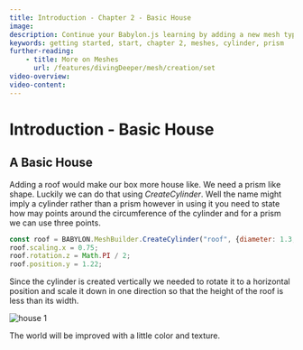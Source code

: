 ```yaml
---
title: Introduction - Chapter 2 - Basic House
image: 
description: Continue your Babylon.js learning by adding a new mesh type to your scene.
keywords: getting started, start, chapter 2, meshes, cylinder, prism
further-reading:
    - title: More on Meshes
      url: /features/divingDeeper/mesh/creation/set
video-overview:
video-content:
---
```


# Introduction - Basic House

## A Basic House
Adding a roof would make our box more house like. We need a prism like shape. Luckily we can do that using *CreateCylinder*. Well the name might imply a cylinder rather than a prism however in using it you need to state how may points around the circumference of the cylinder and for a prism we can use three points.

```javascript
const roof = BABYLON.MeshBuilder.CreateCylinder("roof", {diameter: 1.3, height: 1.2, tessellation: 3});
roof.scaling.x = 0.75;
roof.rotation.z = Math.PI / 2;
roof.position.y = 1.22;
```

Since the cylinder is created vertically we needed to rotate it to a horizontal position and scale it down in one direction so that the height of the roof is less than its width.

<Playground id="#KBS9I5#70" title="Adding a Prism Roof Using 'CreateCylinder'" description="A playground demonstrating how to add a 'prism' roof to your house." image="/img/playgroundsAndNMEs/gettingStartedPrism.jpg"/>

![house 1](/img/getstarted/house1.png)

The world will be improved with a little color and texture.